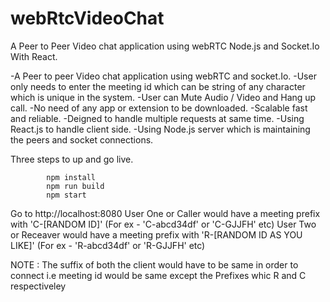 # webRtcVideoChat
A Peer to Peer Video chat application using webRTC Node.js and Socket.Io With React.

-A Peer to peer Video chat application using webRTC and socket.Io.
-User only needs to enter the meeting id which can be string of any character which is unique in the system.
-User can Mute Audio / Video and Hang up call.
-No need of any app or extension to be downloaded.
-Scalable fast and reliable.
-Deigned to  handle multiple requests at same time.
-Using React.js to handle client side.
-Using Node.js server which is maintaining the peers and socket connections.

Three steps to up and go live.
```
        npm install
        npm run build
        npm start
```
Go to http://localhost:8080
User One or Caller would have a meeting prefix with 'C-[RANDOM ID]' (For ex - 'C-abcd34df' or 'C-GJJFH' etc)
User Two or Receaver would have a meeting prefix with 'R-[RANDOM ID AS YOU LIKE]' (For ex - 'R-abcd34df' or 'R-GJJFH' etc)

NOTE : The suffix of both the client would have to be same in order to connect i.e meeting id would be same except the Prefixes whic R and C respectiveley
